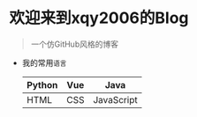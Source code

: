 # 欢迎来到xqy2006的Blog
> 一个仿GitHub风格的博客

- 我的常用`语言`

  | Python | Vue  | Java       |
  | ------ | ---- | ---------- |
  | HTML   | CSS  | JavaScript |

  
